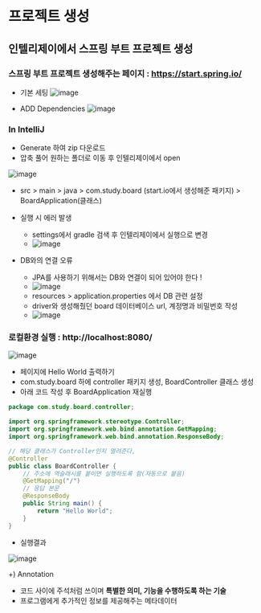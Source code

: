 # 프로젝트 생성
## 인텔리제이에서 스프링 부트 프로젝트 생성
### 스프링 부트 프로젝트 생성해주는 페이지 : https://start.spring.io/
- 기본 세팅
![image](https://github.com/YUNA-AHN/SpringBoot-Board/assets/130244216/22d99db8-1505-438b-8818-f79ba1b31930)

- ADD Dependencies
![image](https://github.com/YUNA-AHN/SpringBoot-Board/assets/130244216/9cf2d56f-553f-4232-996a-fdb128a9b59f)

### In IntelliJ
- Generate 하여 zip 다운로드
- 압축 풀어 원하는 폴더로 이동 후 인텔리제이에서 open

![image](https://github.com/YUNA-AHN/SpringBoot-Board/assets/130244216/de1c330f-a454-4b9d-9603-55fcaab6f314)

- src > main > java > com.study.board (start.io에서 생성해준 패키지) > BoardApplication(클래스)
- 실행 시 에러 발생
  - settings에서 gradle 검색 후 인텔리제이에서 실행으로 변경
  - ![image](https://github.com/YUNA-AHN/SpringBoot-Board/assets/130244216/e2578f29-a3dc-43d3-b82c-95e2235aa50e)
 
- DB와의 연결 오류
  - JPA를 사용하기 위해서는 DB와 연결이 되어 있어야 한다 !
  - ![image](https://github.com/YUNA-AHN/SpringBoot-Board/assets/130244216/effaa2fc-983f-4e8d-9c6e-6a8b6cb9c7dd)
  - resources > application.properties 에서 DB 관련 설정
  - driver와 생성해줬던 board 데이터베이스 url, 계정명과 비밀번호 작성
  - ![image](https://github.com/YUNA-AHN/SpringBoot-Board/assets/130244216/b7513911-5c62-4cb9-a836-c8b636a653c5)


### 로컬환경 실행 : http://localhost:8080/

![image](https://github.com/YUNA-AHN/SpringBoot-Board/assets/130244216/a20181d1-c663-478b-b828-6ed5e7870090)

- 페이지에 Hello World 출력하기
- com.study.board 하에 controller 패키지 생성, BoardController 클래스 생성
- 아래 코드 작성 후 BoardApplication 재실행

```java
package com.study.board.controller;

import org.springframework.stereotype.Controller;
import org.springframework.web.bind.annotation.GetMapping;
import org.springframework.web.bind.annotation.ResponseBody;

// 해당 클래스가 Controller인지 열려준다,
@Controller
public class BoardController {
    // 주소에 역슬래시를 붙이면 실행하도록 함(자동으로 붙음)
    @GetMapping("/")
    // 응답 본문
    @ResponseBody
    public String main() {
        return "Hello World";
    }
}
```

- 실행결과

![image](https://github.com/YUNA-AHN/SpringBoot-Board/assets/130244216/75593c9e-edb9-4bc7-9821-9711e66b6370)


+) Annotation
- 코드 사이에 주석처럼 쓰이며 **특별한 의미, 기능을 수행하도록 하는 기술**
- 프로그램에게 추가적인 정보를 제공해주는 메타데이터
